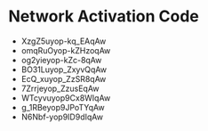 # Network Activation Code
* XzgZ5uyop-kq_EAqAw
* omqRuOyop-kZHzoqAw
* og2yieyop-kZc-8qAw
* BO31Luyop_ZxyvQqAw
* EcQ_xuyop_ZzSR8qAw
* 7Zrrjeyop_ZzusEqAw
* WTcyvuyop9Cx8WIqAw
* g_1RBeyop9JPoTYqAw
* N6Nbf-yop9ID9dIqAw